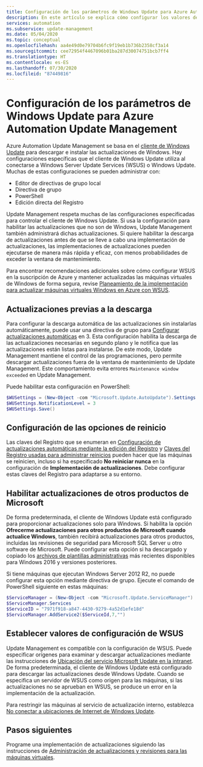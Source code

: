 ```yaml
---
title: Configuración de los parámetros de Windows Update para Azure Automation Update Management
description: En este artículo se explica cómo configurar los valores de Windows Update para trabajar con Azure Automation Update Management.
services: automation
ms.subservice: update-management
ms.date: 05/04/2020
ms.topic: conceptual
ms.openlocfilehash: aa4e49d0e79704b6fc9f19eb1b736b2358cf3a14
ms.sourcegitcommit: cee72954f4467096b01ba287d30074751bcb7ff4
ms.translationtype: HT
ms.contentlocale: es-ES
ms.lasthandoff: 07/30/2020
ms.locfileid: "87449816"
---
```

# <a name="configure-windows-update-settings-for-azure-automation-update-management"></a>Configuración de los parámetros de Windows Update para Azure Automation Update Management

Azure Automation Update Management se basa en el [cliente de Windows Update](/windows/deployment/update/windows-update-overview) para descargar e instalar las actualizaciones de Windows. Hay configuraciones específicas que el cliente de Windows Update utiliza al conectarse a Windows Server Update Services (WSUS) o Windows Update. Muchas de estas configuraciones se pueden administrar con:

- Editor de directivas de grupo local
- Directiva de grupo
- PowerShell
- Edición directa del Registro

Update Management respeta muchas de las configuraciones especificadas para controlar el cliente de Windows Update. Si usa la configuración para habilitar las actualizaciones que no son de Windows, Update Management también administrará dichas actualizaciones. Si quiere habilitar la descarga de actualizaciones antes de que se lleve a cabo una implementación de actualizaciones, las implementaciones de actualizaciones pueden ejecutarse de manera más rápida y eficaz, con menos probabilidades de exceder la ventana de mantenimiento.

Para encontrar recomendaciones adicionales sobre cómo configurar WSUS en la suscripción de Azure y mantener actualizadas las máquinas virtuales de Windows de forma segura, revise [Planeamiento de la implementación para actualizar máquinas virtuales Windows en Azure con WSUS](/azure/architecture/example-scenario/wsus/).

## <a name="pre-download-updates"></a>Actualizaciones previas a la descarga

Para configurar la descarga automática de las actualizaciones sin instalarlas automáticamente, puede usar una directiva de grupo para [Configurar actualizaciones automáticas](/windows-server/administration/windows-server-update-services/deploy/4-configure-group-policy-settings-for-automatic-updates##configure-automatic-updates) en 3. Esta configuración habilita la descarga de las actualizaciones necesarias en segundo plano y le notifica que las actualizaciones están listas para instalarse. De este modo, Update Management mantiene el control de las programaciones, pero permite descargar actualizaciones fuera de la ventana de mantenimiento de Update Management. Este comportamiento evita errores `Maintenance window exceeded` en Update Management.

Puede habilitar esta configuración en PowerShell:

```powershell
$WUSettings = (New-Object -com "Microsoft.Update.AutoUpdate").Settings
$WUSettings.NotificationLevel = 3
$WUSettings.Save()
```

## <a name="configure-reboot-settings"></a>Configuración de las opciones de reinicio

Las claves del Registro que se enumeran en [Configuración de actualizaciones automáticas mediante la edición del Registro](/windows/deployment/update/waas-wu-settings#configuring-automatic-updates-by-editing-the-registry) y [Claves del Registro usadas para administrar reinicios](/windows/deployment/update/waas-restart#registry-keys-used-to-manage-restart) pueden hacer que las máquinas se reinicien, incluso si ha especificado **No reiniciar nunca** en la configuración de **Implementación de actualizaciones**. Debe configurar estas claves del Registro para adaptarse a su entorno.

## <a name="enable-updates-for-other-microsoft-products"></a>Habilitar actualizaciones de otros productos de Microsoft

De forma predeterminada, el cliente de Windows Update está configurado para proporcionar actualizaciones solo para Windows. Si habilita la opción **Ofrecerme actualizaciones para otros productos de Microsoft cuando actualice Windows**, también recibirá actualizaciones para otros productos, incluidas las revisiones de seguridad para Microsoft SQL Server u otro software de Microsoft. Puede configurar esta opción si ha descargado y copiado los [archivos de plantillas administrativas](https://support.microsoft.com/help/3087759/how-to-create-and-manage-the-central-store-for-group-policy-administra) más recientes disponibles para Windows 2016 y versiones posteriores.

Si tiene máquinas que ejecutan Windows Server 2012 R2, no puede configurar esta opción mediante directiva de grupo. Ejecute el comando de PowerShell siguiente en estas máquinas:

```powershell
$ServiceManager = (New-Object -com "Microsoft.Update.ServiceManager")
$ServiceManager.Services
$ServiceID = "7971f918-a847-4430-9279-4a52d1efe18d"
$ServiceManager.AddService2($ServiceId,7,"")
```

## <a name="make-wsus-configuration-settings"></a>Establecer valores de configuración de WSUS

Update Management es compatible con la configuración de WSUS. Puede especificar orígenes para examinar y descargar actualizaciones mediante las instrucciones de [Ubicación del servicio Microsoft Update en la intranet](/windows/deployment/update/waas-wu-settings#specify-intranet-microsoft-update-service-location). De forma predeterminada, el cliente de Windows Update está configurado para descargar las actualizaciones desde Windows Update. Cuando se especifica un servidor de WSUS como origen para las máquinas, si las actualizaciones no se aprueban en WSUS, se produce un error en la implementación de la actualización. 

Para restringir las máquinas al servicio de actualización interno, establezca [No conectar a ubicaciones de Internet de Windows Update](/windows-server/administration/windows-server-update-services/deploy/4-configure-group-policy-settings-for-automatic-updates#do-not-connect-to-any-windows-update-internet-locations). 

## <a name="next-steps"></a>Pasos siguientes

Programe una implementación de actualizaciones siguiendo las instrucciones de [Administración de actualizaciones y revisiones para las máquinas virtuales](update-mgmt-manage-updates-for-vm.md).
